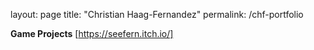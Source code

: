 layout: page
title: "Christian Haag-Fernandez"
permalink: /chf-portfolio

**Game Projects** [https://seefern.itch.io/]
